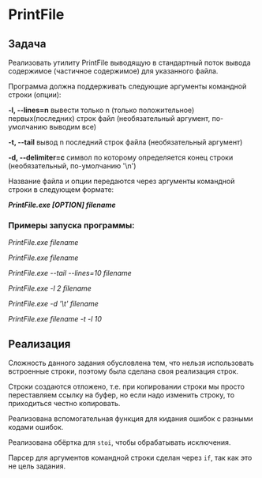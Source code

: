 # PrintFile

## Задача

Реализовать утилиту PrintFile выводящую в стандартный поток вывода содержимое (частичное содержимое)
для указанного файла.

Программа должна поддерживать следующие аргументы командной строки (опции):

**-l, --lines=n**   вывести только n (только положительное) первых(последних) строк файл  (необязательный аргумент, по-умолчанию выводим все)

**-t, --tail**      вывод n последний строк файла (необязательный аргумент)

**-d, --delimiter=c**  символ по которому определяется конец строки (нeобязательный, по-умолчанию '\n')

Название файла и опции передаются через аргументы командной строки в следующем формате:

_**PrintFile.exe [OPTION] filename**_

### Примеры запуска программы:

*PrintFile.exe filename*

*PrintFile.exe filename*

*PrintFile.exe --tail --lines=10 filename*

*PrintFile.exe -l 2 filename*

*PrintFile.exe -d '\t' filename*

*PrintFile.exe  filename -t -l 10*

## Реализация
Сложность данного задания обусловлена тем, что нельзя использовать встроенные строки, поэтому была сделана своя реализация строк.

Строки создаются отложено, т.е. при копировании строки мы просто переставляем ссылку на буфер, но если надо изменить строку, то приходиться честно копировать.

Реализована вспомогательная функция для кидания ошибок с разными кодами ошибок.

Реализована обёртка для `stoi`, чтобы обрабатывать исключения.

Парсер для аргументов командной строки сделан через `if`, так как это не цель задания.